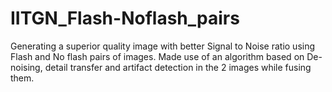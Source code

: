 # IITGN_Flash-Noflash_pairs
Generating a superior quality image with better Signal to Noise ratio using Flash and No flash pairs of images. Made use of an algorithm based on De-noising, detail transfer and artifact detection in the 2 images while fusing them.
